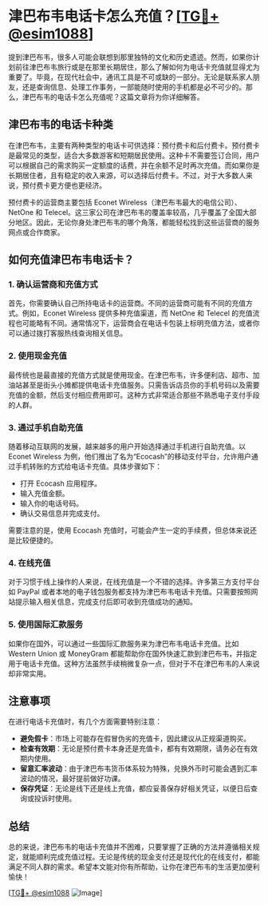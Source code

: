 # 津巴布韦电话卡怎么充值？[[TG💪+ @esim1088](https://t.me/s/esim1088)]

提到津巴布韦，很多人可能会联想到那里独特的文化和历史遗迹。然而，如果你计划前往津巴布韦旅行或是在那里长期居住，那么了解如何为电话卡充值就显得尤为重要了。毕竟，在现代社会中，通讯工具是不可或缺的一部分。无论是联系家人朋友，还是查询信息、处理工作事务，一部能随时使用的手机都是必不可少的。那么，津巴布韦的电话卡怎么充值呢？这篇文章将为你详细解答。

## 津巴布韦的电话卡种类

在津巴布韦，主要有两种类型的电话卡可供选择：预付费卡和后付费卡。预付费卡是最常见的类型，适合大多数游客和短期居民使用。这种卡不需要签订合同，用户可以根据自己的需求购买一定额度的话费，并在余额不足时再次充值。而如果你是长期居住者，且有稳定的收入来源，可以选择后付费卡。不过，对于大多数人来说，预付费卡更方便也更经济。

预付费卡的运营商主要包括 Econet Wireless（津巴布韦最大的电信公司）、NetOne 和 Telecel。这三家公司在津巴布韦的覆盖率较高，几乎覆盖了全国大部分地区。因此，无论你身处津巴布韦的哪个角落，都能轻松找到这些运营商的服务网点或合作商家。

## 如何充值津巴布韦电话卡？

### 1. 确认运营商和充值方式

首先，你需要确认自己所持电话卡的运营商。不同的运营商可能有不同的充值方式。例如，Econet Wireless 提供多种充值渠道，而 NetOne 和 Telecel 的充值流程也可能略有不同。通常情况下，运营商会在电话卡包装上标明充值方法，或者你可以通过拨打客服热线查询相关信息。

### 2. 使用现金充值

最传统也是最直接的充值方式就是使用现金。在津巴布韦，许多便利店、超市、加油站甚至是街头小摊都提供电话卡充值服务。只需告诉店员你的手机号码以及需要充值的金额，然后支付相应费用即可。这种方式非常适合那些不熟悉电子支付手段的人群。

### 3. 通过手机自助充值

随着移动互联网的发展，越来越多的用户开始选择通过手机进行自助充值。以 Econet Wireless 为例，他们推出了名为“Ecocash”的移动支付平台，允许用户通过手机转账的方式给电话卡充值。具体步骤如下：

- 打开 Ecocash 应用程序。
- 输入充值金额。
- 输入你的电话号码。
- 确认交易信息并完成支付。

需要注意的是，使用 Ecocash 充值时，可能会产生一定的手续费，但总体来说还是比较便捷的。

### 4. 在线充值

对于习惯于线上操作的人来说，在线充值是一个不错的选择。许多第三方支付平台如 PayPal 或者本地的电子钱包服务都支持为津巴布韦电话卡充值。只需要按照网站提示输入相关信息，完成支付后即可收到充值成功的通知。

### 5. 使用国际汇款服务

如果你在国外，可以通过一些国际汇款服务来为津巴布韦电话卡充值。比如 Western Union 或 MoneyGram 都能帮助你在国外快速汇款到津巴布韦，并指定用于电话卡充值。这种方法虽然手续稍微复杂一点，但对于不在津巴布韦的人来说却非常实用。

## 注意事项

在进行电话卡充值时，有几个方面需要特别注意：

- **避免假卡**：市场上可能存在假冒伪劣的充值卡，因此建议从正规渠道购买。
- **检查有效期**：无论是预付费卡本身还是充值卡，都有有效期限，请务必在有效期内使用。
- **留意汇率波动**：由于津巴布韦货币体系较为特殊，兑换外币时可能会遇到汇率波动的情况，最好提前做好功课。
- **保存凭证**：无论是线下还是线上充值，都应妥善保存好相关凭证，以便日后查询或投诉时使用。

## 总结

总的来说，津巴布韦的电话卡充值并不困难，只要掌握了正确的方法并遵循相关规定，就能顺利完成充值过程。无论是传统的现金支付还是现代化的在线支付，都能满足不同人群的需求。希望本文能对你有所帮助，让你在津巴布韦的生活更加便利愉快！

[[TG💪+ @esim1088](https://t.me/s/esim1088) ![Image](https://i.postimg.cc/4NQfJmqS/Snipaste-2025-05-13-00-14-12.png)]